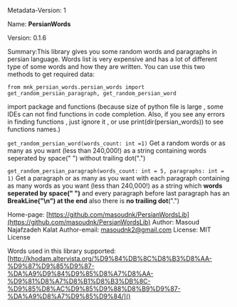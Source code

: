 Metadata-Version: 1

Name: **PersianWords**

Version: 0.1.6

Summary:This library gives you some random words and paragraphs in persian language.
Words list is very expensive and has a lot of different type of some words and how they are written.
You can use this two methods to get required data:

`from mnk_persian_words.persian_words import get_random_persian_paragraph, get_random_persian_word`

import package and functions (because size of python file is large , some IDEs can not find functions in code completion.
Also, if you see any errors in finding functions , just ignore it , or use print(dir(persian_words)) to see functions names.)

`get_random_persian_word(words_count: int =1)`
Get a random words or as many as you want (less than 240,000!) as a string containing words seperated by space(" ") without trailing dot(".")

`get_random_persian_paragraph(words_count: int = 5, paragraphs: int = 1)`
Get a paragraph or as many as you want with each paragraph containing as many words as you want (less than 240,000!) as a string which **words seperated by space(" ")** and every paragraph before last paragraph has an **BreakLine("\n") at the end** also there is **no trailing dot**(".") 

Home-page: [https://github.com/masoudnk/PersianWordsLib](https://github.com/masoudnk/PersianWordsLib)
Author: Masoud Najafzadeh Kalat
Author-email: masoudnk2@gmail.com
License: MIT License

Words used in this library supported: [http://khodam.altervista.org/%D9%84%DB%8C%D8%B3%D8%AA-%D9%87%D9%85%D9%87-%DA%A9%D9%84%D9%85%D8%A7%D8%AA-%D9%81%D8%A7%D8%B1%D8%B3%DB%8C-%D9%85%D8%AC%D9%85%D9%88%D8%B9%D9%87-%DA%A9%D8%A7%D9%85%D9%84/]()
